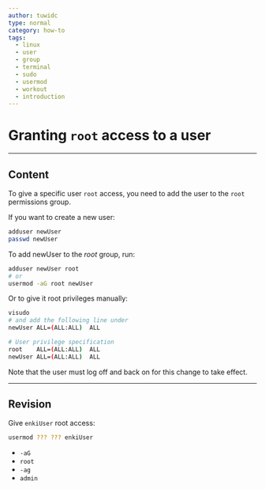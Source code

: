 ```yaml
---
author: tuwidc
type: normal
category: how-to
tags:
  - linux
  - user
  - group
  - terminal
  - sudo
  - usermod
  - workout
  - introduction
---
```


# Granting `root` access to a user


---

## Content

To give a specific user `root` access, you need to add the user to the `root` permissions group.

If you want to create a new user:

```bash
adduser newUser
passwd newUser
```

To add newUser to the *root* group, run:

```bash
adduser newUser root
# or
usermod -aG root newUser
```

Or to give it root privileges manually:

```bash
visudo
# and add the following line under
newUser ALL=(ALL:ALL)  ALL

# User privilege specification
root    ALL=(ALL:ALL)  ALL
newUser ALL=(ALL:ALL)  ALL
```

Note that the user must log off and back on for this change to take effect.


---

## Revision

Give `enkiUser` root access:

```bash
usermod ??? ??? enkiUser
```

- `-aG`
- `root`
- `-ag`
- `admin`
